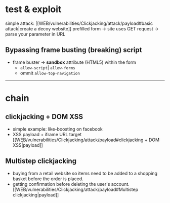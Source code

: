 # test & exploit

simple attack: [[WEB/vulnerabilities/Clickjacking/attack/payload#basic attack|create a decoy website]]
prefilled form -> site uses GET request -> parse your parameter in URL 

## Bypassing frame busting (breaking) script

- frame buster -> **sandbox** attribute (HTML5) within the form 
  - ``` allow-script ```| ``` allow-forms ```
  - ommit  ``` allow-top-navigation ```
---
# chain
## clickjacking + DOM XSS 

- simple example: like-boosting on facebook
- XSS payload + iframe URL target
[[WEB/vulnerabilities/Clickjacking/attack/payload#clickjacking + DOM XSS|payload]]

## Multistep clickjacking

- buying from a retail website so items need to be added to a shopping basket before the order is placed.
- getting confirmation before deleting the user's account.
[[WEB/vulnerabilities/Clickjacking/attack/payload#Multistep clickjacking|payload]]

